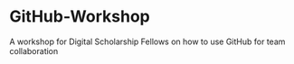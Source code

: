 # GitHub-Workshop
A workshop for Digital Scholarship Fellows on how to use GitHub for team collaboration 

